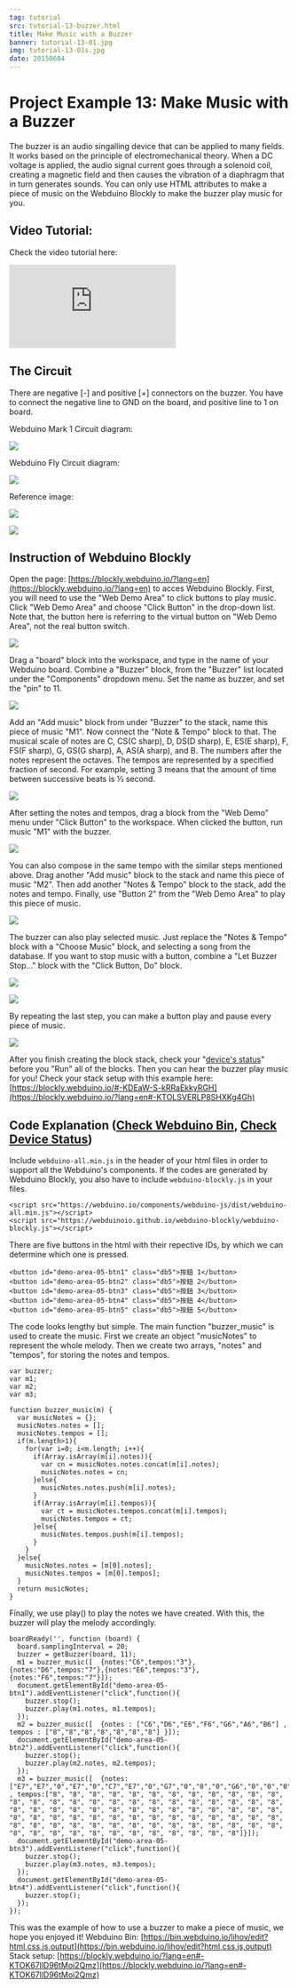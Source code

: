 ```yaml
---
tag: tutorial
src: tutorial-13-buzzer.html
title: Make Music with a Buzzer
banner: tutorial-13-01.jpg
img: tutorial-13-01s.jpg
date: 20150604
---
```


<!-- @@master  = ../../_layout.html-->

<!-- @@block  =  meta-->

<title>Project Example 13: Make Music with a Buzzer :::: Webduino = Web × Arduino</title>

<meta name="description" content="The buzzer is an audio singalling device that can be applied to many fields. It works based on the principle of electromechanical theory. When a DC voltage is applied, the audio signal current goes through a solenoid coil, creating a magnetic field and then causes the vibration of a diaphragm that in turn generates sounds. You can only use HTML attributes to make a piece of music on the Webduino Blockly to make the buzzer play music for you.">

<meta itemprop="description" content="The buzzer is an audio singalling device that can be applied to many fields. It works based on the principle of electromechanical theory. When a DC voltage is applied, the audio signal current goes through a solenoid coil, creating a magnetic field and then causes the vibration of a diaphragm that in turn generates sounds. You can only use HTML attributes to make a piece of music on the Webduino Blockly to make the buzzer play music for you.">

<meta property="og:description" content="The buzzer is an audio singalling device that can be applied to many fields. It works based on the principle of electromechanical theory. When a DC voltage is applied, the audio signal current goes through a solenoid coil, creating a magnetic field and then causes the vibration of a diaphragm that in turn generates sounds. You can only use HTML attributes to make a piece of music on the Webduino Blockly to make the buzzer play music for you.">

<meta property="og:title" content="Project Example 13: Make Music with a Buzzer" >

<meta property="og:url" content="https://webduino.io/tutorials/tutorial-13-buzzer.html">

<meta property="og:image" content="https://webduino.io/img/tutorials/tutorial-13-01s.jpg">

<meta itemprop="image" content="https://webduino.io/img/tutorials/tutorial-13-01s.jpg">

<include src="../_include-tutorials.html"></include>

<!-- @@close-->

<!-- @@block  =  preAndNext-->

<include src="../_include-tutorials-content.html"></include>

<!-- @@close-->

<!-- @@block  =  tutorials-->

# Project Example 13: Make Music with a Buzzer

The buzzer is an audio singalling device that can be applied to many fields. It works based on the principle of electromechanical theory. When a DC voltage is applied, the audio signal current goes through a solenoid coil, creating a magnetic field and then causes the vibration of a diaphragm that in turn generates sounds. 
You can only use HTML attributes to make a piece of music on the Webduino Blockly to make the buzzer play music for you.

<!-- <div class="buy-this">
	<span>蜂鳴器相關套件：<a href="https://webduino.io/buy/webduino-package-plus.html" target="_blank">Webduino 基本套件 Plus ( 支援馬克 1 號、Fly )</a></span>
	<span>Webduino 開發板：<a href="https://webduino.io/buy/component-webduino-v1.html" target="_blank">Webduino 馬克一號</a>、<a href="https://webduino.io/buy/component-webduino-fly.html" target="_blank">Webduino Fly</a>、<a href="https://webduino.io/buy/component-webduino-uno-fly.html" target="_blank">Webduino Fly + Arduino UNO</a></span>
</div> -->
 
## Video Tutorial:

<!-- Open the Webduino Blockly for exclusive use of Project Example "[Webduino Blockly Chapter 9-1: Buzzer](https://blockly.webduino.io/?lang=en&page=tutorials/buzzer-1#-KTOKUPXLe_nXqsOgWs-)" -->

Check the video tutorial here:
<iframe class="youtube" src="https://www.youtube.com/embed/StNG2NHS240" frameborder="0" allowfullscreen></iframe>

## The Circuit 

There are negative [-] and positive [+] connectors on the buzzer. You have to connect the negative line to GND on the board, and positive line to 1 on board.

Webduino Mark 1 Circuit diagram:

![](../../img/tutorials/tutorial-13-02.jpg)

Webduino Fly Circuit diagram:

![](../../img/tutorials/tutorial-13-02-fly.jpg)

Reference image:

![](../../img/tutorials/tutorial-13-03.jpg)

![](../../img/tutorials/tutorial-13-04.jpg)

<!-- <div class="buy-this">
	<span>蜂鳴器相關套件：<a href="https://webduino.io/buy/webduino-package-plus.html" target="_blank">Webduino 基本套件 Plus ( 支援馬克 1 號、Fly )</a></span>
	<span>Webduino 開發板：<a href="https://webduino.io/buy/component-webduino-v1.html" target="_blank">Webduino 馬克一號</a>、<a href="https://webduino.io/buy/component-webduino-fly.html" target="_blank">Webduino Fly</a>、<a href="https://webduino.io/buy/component-webduino-uno-fly.html" target="_blank">Webduino Fly + Arduino UNO</a></span>
</div> -->

## Instruction of Webduino Blockly 

Open the page: [https://blockly.webduino.io/?lang=en](https://blockly.webduino.io/?lang=en) to acces Webduino Blockly. First, you will need to use the "Web Demo Area" to click buttons to play music. Click "Web Demo Area" and choose "Click Button" in the drop-down list. Note that, the button here is referring to the virtual button on "Web Demo Area", not the real button switch.

![](../../img/tutorials/en/tutorial-13-05.jpg)

Drag a "board" block into the workspace, and type in the name of your Webduino board. Combine a "Buzzer" block, from the "Buzzer" list located under the "Components" dropdown menu. Set the name as buzzer, and set the "pin" to 11. 

![](../../img/tutorials/en/tutorial-13-06.jpg)

Add an "Add music" block from under "Buzzer" to the stack, name this piece of music "M1". Now connect the "Note & Tempo" block to that. The musical scale of notes are C, CS(C sharp), D, DS(D sharp), E, ES(E sharp), F, FS(F sharp), G, GS(G sharp), A, AS(A sharp), and B. The numbers after the notes represent the octaves. The tempos are represented by a specified fraction of second. For example, setting 3 means that the amount of time between successive beats is ⅓ second.

![](../../img/tutorials/en/tutorial-13-07.jpg)

After setting the notes and tempos, drag a block from the "Web Demo" menu under "Click Button" to the workspace. When clicked the button, run music "M1" with the buzzer.

![](../../img/tutorials/en/tutorial-13-08.jpg)

You can also compose in the same tempo with the similar steps mentioned above. Drag another "Add music" block to the stack and name this piece of music "M2". Then add another "Notes & Tempo" block to the stack, add the notes and tempo. Finally, use "Button 2" from the "Web Demo Area" to play this piece of music.

![](../../img/tutorials/en/tutorial-13-09.jpg)

The buzzer can also play selected music. Just replace the "Notes & Tempo" block with a "Choose Music" block, and selecting a song from the database. If you want to stop music with a button, combine a "Let Buzzer Stop..." block with the "Click Button, Do" block.

![](../../img/tutorials/en/tutorial-13-10.jpg)


![](../../img/tutorials/en/tutorial-13-11.jpg)

By repeating the last step, you can make a button play and pause every piece of music.

![](../../img/tutorials/en/tutorial-13-12.jpg)

After you finish creating the block stack, check your "[device's status](https://webduino.io/device.html)" before you "Run" all of the blocks. Then you can hear the buzzer play music for you! 
Check your stack setup with this example here: [https://blockly.webduino.io/#-KDEaW-S-kRRaEkkyRGH](https://blockly.webduino.io/?lang=en#-KTOLSVERLP8SHXKg4Gh)

## Code Explanation ([Check Webduino Bin](https://bin.webduino.io/lihov/edit?html,css,js,output), [Check Device Status](https://webduino.io/device.html))

Include `webduino-all.min.js` in the header of your html files in order to support all the Webduino's components. If the codes are generated by Webduino Blockly, you also have to include `webduino-blockly.js` in your files.

	<script src="https://webduino.io/components/webduino-js/dist/webduino-all.min.js"></script>
	<script src="https://webduinoio.github.io/webduino-blockly/webduino-blockly.js"></script>

There are five buttons in the html with their repective IDs, by which we can determine which one is pressed.

	<button id="demo-area-05-btn1" class="db5">按鈕 1</button>
	<button id="demo-area-05-btn2" class="db5">按鈕 2</button>
	<button id="demo-area-05-btn3" class="db5">按鈕 3</button>
	<button id="demo-area-05-btn4" class="db5">按鈕 4</button>
	<button id="demo-area-05-btn5" class="db5">按鈕 5</button>

The code looks lengthy but simple. The main function "buzzer_music" is used to create the music. First we create an object "musicNotes" to represent the whole melody. Then we create two arrays, "notes" and "tempos", for storing the notes and tempos.

	var buzzer;
	var m1;
	var m2;
	var m3;

	function buzzer_music(m) {
	  var musicNotes = {};
	  musicNotes.notes = [];
	  musicNotes.tempos = [];
	  if(m.length>1){
	    for(var i=0; i<m.length; i++){
	      if(Array.isArray(m[i].notes)){
	        var cn = musicNotes.notes.concat(m[i].notes);
	        musicNotes.notes = cn;
	      }else{
	        musicNotes.notes.push(m[i].notes);
	      }
	      if(Array.isArray(m[i].tempos)){
	        var ct = musicNotes.tempos.concat(m[i].tempos);
	        musicNotes.tempos = ct;
	      }else{
	        musicNotes.tempos.push(m[i].tempos);
	      }
	    }
	  }else{
	    musicNotes.notes = [m[0].notes];
	    musicNotes.tempos = [m[0].tempos];
	  }
	  return musicNotes;
	}

Finally, we use play() to play the notes we have created. With this, the buzzer will play the melody accordingly.

	boardReady('', function (board) {
	  board.samplingInterval = 20;
	  buzzer = getBuzzer(board, 11);
	  m1 = buzzer_music([  {notes:"C6",tempos:"3"},{notes:"D6",tempos:"7"},{notes:"E6",tempos:"3"},{notes:"F6",tempos:"7"}]);
	  document.getElementById("demo-area-05-btn1").addEventListener("click",function(){
	    buzzer.stop();
	    buzzer.play(m1.notes, m1.tempos);
	  });
	  m2 = buzzer_music([  {notes : ["C6","D6","E6","F6","G6","A6","B6"] , tempos : ["8","8","8","8","8","8","8"] }]);
	  document.getElementById("demo-area-05-btn2").addEventListener("click",function(){
	    buzzer.stop();
	    buzzer.play(m2.notes, m2.tempos);
	  });
	  m3 = buzzer_music([  {notes:["E7","E7","0","E7","0","C7","E7","0","G7","0","0","0","G6","0","0","0","C7","0","0","G6","0","0","E6","0","0","A6","0","B6","0","AS6","A6","0","G6","E7","0","G7","A7","0","F7","G7","0","E7","0","C7","D7","B6","0","0","C7","0","0","G6","0","0","E6","0","0","A6","0","B6","0","AS6","A6","0","G6","E7","0","G7","A7","0","F7","G7","0","E7","0","C7","D7","B6","0","0"] , tempos:["8", "8", "8", "8", "8", "8", "8", "8", "8", "8", "8", "8", "8", "8", "8", "8", "8", "8", "8", "8", "8", "8", "8", "8", "8", "8", "8", "8", "8", "8", "8", "8", "8", "8", "8", "8", "8", "8", "8", "8", "8", "8", "8", "8", "8", "8", "8", "8", "8", "8", "8", "8", "8", "8", "8", "8", "8", "8", "8", "8", "8", "8", "8", "8", "8", "8", "8", "8", "8", "8", "8", "8", "8", "8", "8", "8", "8", "8", "8", "8"]}]);
	  document.getElementById("demo-area-05-btn3").addEventListener("click",function(){
	    buzzer.stop();
	    buzzer.play(m3.notes, m3.tempos);
	  });
	  document.getElementById("demo-area-05-btn4").addEventListener("click",function(){
	    buzzer.stop();
	  });
	});

This was the example of how to use a buzzer to make a piece of music, we hope you enjoyed it! 
Webduino Bin: [https://bin.webduino.io/lihov/edit?html,css,js,output](https://bin.webduino.io/lihov/edit?html,css,js,output)  
Stack setup: [https://blockly.webduino.io/?lang=en#-KTOK67llD96tMoi2Qmz](https://blockly.webduino.io/?lang=en#-KTOK67llD96tMoi2Qmz)

<!-- ## Tutorial Extension of Buzzer:

[Webduino Blockly Chapter 9-2: Buzzer](http://blockly.webduino.io/?lang=en&page=tutorials/buzzer-2#-KTOJaNA6gOTn6N3nkKj)  
[Webduino Blockly Chapter 9-3: Buzzer and Change music](http://blockly.webduino.io/?lang=en&page=tutorials/buzzer-3#-KTOJh9f4A3KN-x9WTOH)  
[Webduino Blockly Chapter 9-4: Buzzer (Play, Stop and Pause)](http://blockly.webduino.io/?lang=en&page=tutorials/buzzer-4#-KTOJtTg3RxufMb6r-GK) -->

<!-- <div class="buy-this">
	<span>蜂鳴器相關套件：<a href="https://webduino.io/buy/webduino-package-plus.html" target="_blank">Webduino 基本套件 Plus ( 支援馬克 1 號、Fly )</a></span>
	<span>Webduino 開發板：<a href="https://webduino.io/buy/component-webduino-v1.html" target="_blank">Webduino 馬克一號</a>、<a href="https://webduino.io/buy/component-webduino-fly.html" target="_blank">Webduino Fly</a>、<a href="https://webduino.io/buy/component-webduino-uno-fly.html" target="_blank">Webduino Fly + Arduino UNO</a></span>
</div> -->


<!-- @@close-->